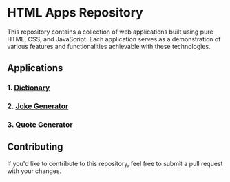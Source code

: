 # HTML Apps Repository

This repository contains a collection of web applications built using pure HTML, CSS, and JavaScript. Each application serves as a demonstration of various features and functionalities achievable with these technologies.

## Applications

### 1. [Dictionary](./dictionary)
### 2. [Joke Generator](./joke_generator)
### 3. [Quote Generator](./quote_generator)

## Contributing
If you'd like to contribute to this repository, feel free to submit a pull request with your changes.
